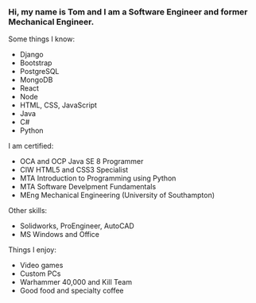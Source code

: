 ### Hi, my name is Tom and I am a Software Engineer and former Mechanical Engineer.

Some things I know:
* Django
* Bootstrap
* PostgreSQL
* MongoDB
* React
* Node
* HTML, CSS, JavaScript
* Java
* C\#
* Python

I am certified:
* OCA and OCP Java SE 8 Programmer
* CIW HTML5 and CSS3 Specialist
* MTA Introduction to Programming using Python
* MTA Software Develpment Fundamentals
* MEng Mechanical Engineering (University of Southampton)

Other skills:
* Solidworks, ProEngineer, AutoCAD
* MS Windows and Office

Things I enjoy:
* Video games
* Custom PCs
* Warhammer 40,000 and Kill Team
* Good food and specialty coffee

<!--
**tmboughen/tmboughen** is a ✨ _special_ ✨ repository because its `README.md` (this file) appears on your GitHub profile.
-->
